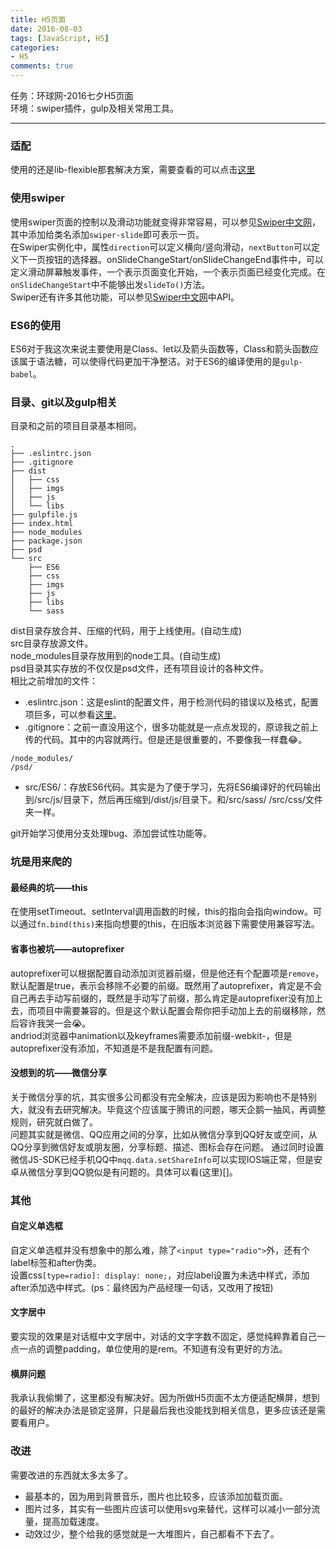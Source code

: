 ```yaml
---
title: H5页面
date: 2016-08-03
tags: [JavaScript, H5]
categories: 
- H5
comments: true
---
```


任务：环球网-2016七夕H5页面  
环境：swiper插件，gulp及相关常用工具。

---

### 适配
使用的还是lib-flexible那套解决方案，需要查看的可以点击[这里](https://github.com/amfe/lib-flexible)  
### 使用swiper
使用swiper页面的控制以及滑动功能就变得非常容易，可以参见[Swiper中文网](http://www.swiper.com.cn/)，其中添加给类名添加`swiper-slide`即可表示一页。  
在Swiper实例化中，属性`direction`可以定义横向/竖向滑动，`nextButton`可以定义下一页按钮的选择器。onSlideChangeStart/onSlideChangeEnd事件中，可以定义滑动屏幕触发事件，一个表示页面变化开始，一个表示页面已经变化完成。在`onSlideChangeStart`中不能够出发`slideTo()`方法。  
Swiper还有许多其他功能，可以参见[Swiper中文网](http://www.swiper.com.cn/)中API。

### ES6的使用
ES6对于我这次来说主要使用是Class、let以及箭头函数等，Class和箭头函数应该属于语法糖，可以使得代码更加干净整洁。对于ES6的编译使用的是`gulp-babel`。

### 目录、git以及gulp相关
目录和之前的项目目录基本相同。
```
.
├── .eslintrc.json
├── .gitignore
├── dist
│   ├── css
│   ├── imgs
│   ├── js
│   └── libs
├── gulpfile.js
├── index.html
├── node_modules
├── package.json
├── psd
└── src
    ├── ES6
    ├── css
    ├── imgs
    ├── js
    ├── libs
    └── sass
```
dist目录存放合并、压缩的代码，用于上线使用。(自动生成)  
src目录存放源文件。  
node_modules目录存放用到的node工具。(自动生成)  
psd目录其实存放的不仅仅是psd文件，还有项目设计的各种文件。  
相比之前增加的文件：

*  .eslintrc.json：这是eslint的配置文件，用于检测代码的错误以及格式，配置项巨多，可以参看[这里](https://segmentfault.com/a/1190000004468428)。
*  .gitignore：之前一直没用这个，很多功能就是一点点发现的，原谅我之前上传的代码。其中的内容就两行。但是还是很重要的，不要像我一样蠢:joy:。
```
/node_modules/
/psd/
```
* src/ES6/：存放ES6代码。其实是为了便于学习，先将ES6编译好的代码输出到/src/js/目录下，然后再压缩到/dist/js/目录下。和/src/sass/ /src/css/文件夹一样。

git开始学习使用分支处理bug、添加尝试性功能等。

### 坑是用来爬的
#### 最经典的坑——this
在使用setTimeout、setInterval调用函数的时候，this的指向会指向window。可以通过`fn.bind(this)`来指向想要的this，在旧版本浏览器下需要使用兼容写法。

#### 省事也被坑——autoprefixer
autoprefixer可以根据配置自动添加浏览器前缀，但是他还有个配置项是`remove`，默认配置是true，表示会移除不必要的前缀。既然用了autoprefixer，肯定是不会自己再去手动写前缀的，既然是手动写了前缀，那么肯定是autoprefixer没有加上去，而项目中需要兼容的。但是这个默认配置会帮你把手动加上去的前缀移除，然后容许我哭一会:sob:。  
andriod浏览器中animation以及keyframes需要添加前缀-webkit-，但是autoprefixer没有添加，不知道是不是我配置有问题。

#### 没想到的坑——微信分享
关于微信分享的坑，其实很多公司都没有完全解决，应该是因为影响也不是特别大，就没有去研究解决。毕竟这个应该属于腾讯的问题，哪天企鹅一抽风，再调整规则，研究就白做了。  
问题其实就是微信、QQ应用之间的分享，比如从微信分享到QQ好友或空间，从QQ分享到微信好友或朋友圈，分享标题、描述、图标会存在问题。 通过同时设置微信JS-SDK已经手机QQ中`mqq.data.setShareInfo`可以实现IOS端正常，但是安卓从微信分享到QQ貌似是有问题的。具体可以看(这里)[]。

### 其他
#### 自定义单选框
自定义单选框并没有想象中的那么难，除了`<input type="radio">`外，还有个label标签和after伪类。  
设置css`[type=radio]: display: none;`，对应label设置为未选中样式，添加after添加选中样式。(ps：最终因为产品经理一句话，又改用了按钮)

#### 文字居中
要实现的效果是对话框中文字居中，对话的文字字数不固定，感觉纯粹靠着自己一点一点的调整padding，单位使用的是rem。不知道有没有更好的方法。

#### 横屏问题
我承认我偷懒了，这里都没有解决好。因为所做H5页面不太方便适配横屏，想到的最好的解决办法是锁定竖屏，只是最后我也没能找到相关信息，更多应该还是需要看用户。

### 改进
需要改进的东西就太多太多了。 
 
* 最基本的，因为用到背景音乐，图片也比较多，应该添加加载页面。
* 图片过多，其实有一些图片应该可以使用svg来替代，这样可以减小一部分流量，提高加载速度。
* 动效过少，整个给我的感觉就是一大堆图片，自己都看不下去了。